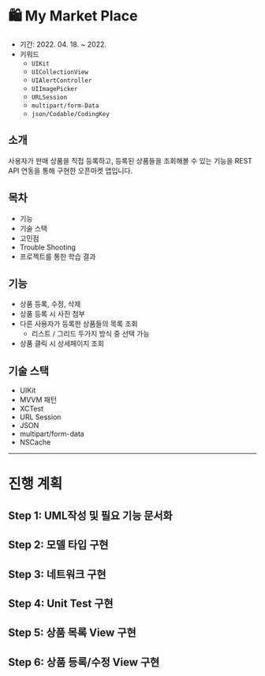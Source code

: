 # 🛍 My Market Place

- 기간: 2022. 04. 18. ~ 2022. 
- 키워드
  - `UIKit`
  - `UICollectionView`
  - `UIAlertController`
  - `UIImagePicker`
  - `URLSession`
  - `multipart/form-Data`
  - `json/Codable/CodingKey`
 ## 소개
 사용자가 판매 상품을 직접 등록하고, 등록된 상품들을 조회해볼 수 있는 기능을 REST API 연동을 통해 구현한 오픈마켓 앱입니다. 


## 목차
- 기능
- 기술 스택
- 고민점
- Trouble Shooting
- 프로젝트를 통한 학습 결과

## 기능
- 상품 등록, 수정, 삭제
- 상품 등록 시 사진 첨부
- 다른 사용자가 등록한 상품들의 목록 조회
  - 리스트 / 그리드 두가지 방식 중 선택 가능
- 상품 클릭 시 상세페이지 조회

## 기술 스택
- UIKit
- MVVM 패턴
- XCTest
- URL Session
- JSON
- multipart/form-data
- NSCache



---
# 진행 계획
## Step 1: UML작성 및 필요 기능 문서화
## Step 2: 모델 타입 구현
## Step 3: 네트워크 구현 
## Step 4: Unit Test 구현
## Step 5: 상품 목록 View 구현
## Step 6: 상품 등록/수정 View 구현
